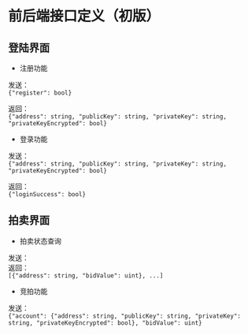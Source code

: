 # 前后端接口定义（初版）
## 登陆界面
* 注册功能

发送：  
`{"register": bool}`


返回：  
`{"address": string, "publicKey": string, "privateKey": string, "privateKeyEncrypted": bool}`

* 登录功能

发送：  
`{"address": string, "publicKey": string, "privateKey": string, "privateKeyEncrypted": bool}`

返回：  
`{"loginSuccess": bool}`

## 拍卖界面
* 拍卖状态查询

发送：  
返回：  
`[{"address": string, "bidValue": uint}, ...]`

* 竞拍功能

发送：  
`{"account": {"address": string, "publicKey": string, "privateKey": string, "privateKeyEncrypted": bool}, "bidValue": uint}`